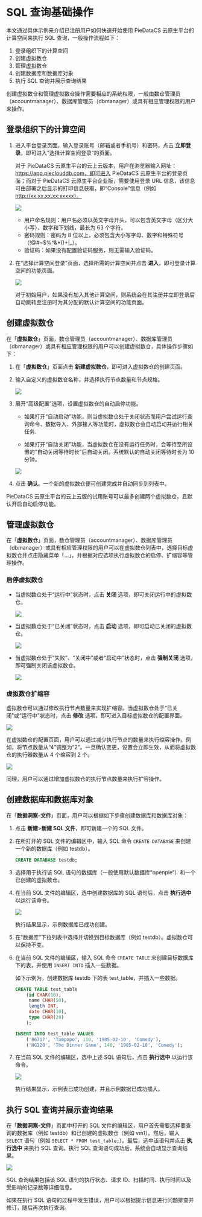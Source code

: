 # SQL 查询基础操作

本文通过具体示例来介绍已注册用户如何快速开始使用 PieDataCS 云原生平台的计算空间来执行 SQL 查询，一般操作流程如下：
1. 登录组织下的计算空间
2. 创建虚拟数仓
3. 管理虚拟数仓
4. 创建数据库和数据库对象
5. 执行 SQL 查询并展示查询结果

<note type="attention">
   <p> 创建虚拟数仓和管理虚拟数仓操作需要相应的系统权限，一般由数仓管理员（accountmanager）、数据库管理员（dbmanager）或具有相应管理权限的用户来操作。</p>   
</note>

## 登录组织下的计算空间

1. 进入平台登录页面，输入登录账号（邮箱或者手机号）和密码，点击 **立即登录**，即可进入“选择计算空间登录”的页面。

   对于 PieDataCS 云原生平台的云上云版本，用户在浏览器输入网址：https://app.pieclouddb.com，即可进入 PieDataCS 云原生平台的登录页面；而对于 PieDataCS 云原生平台企业版，需要使用登录 URL 信息，该信息可由部署之后显示的打印信息获取，即“Console”信息（例如 http://xx.xx.xx.xx:xxxxx）。

   <img src="https://pdb-doc.oss-cn-beijing.aliyuncs.com/coc-pic/v1/user-login.png" scope="external" />

   <note type="tip">
      <p> <ul><li>用户命名规则：用户名必须以英文字母开头，可以包含英文字母（区分大小写）、数字和下划线，最长为 63 个字符。</li><li>密码规则：密码为 8 位以上，必须包含大小写字母、数字和特殊符号（!@#~$%^&*()+|_）。</li><li>验证码：如果没有配置验证码服务，则无需输入验证码。</li></ul></p>   
   </note>
   
2. 在“选择计算空间登录”页面，选择所需的计算空间并点击 **进入**，即可登录计算空间的功能页面。

   <img src="https://pdb-doc.oss-cn-beijing.aliyuncs.com/coc-pic/v1/select-computational-space.png" scope="external" />

   对于初始用户，如果没有加入其他计算空间，则系统会在其注册并立即登录后自动跳转至注册时为其分配的默认计算空间的功能页面。
   
## 创建虚拟数仓
    
在「**虚拟数仓**」页面，数仓管理员（accountmanager）、数据库管理员（dbmanager）或具有相应管理权限的用户可以创建虚拟数仓，具体操作步骤如下：

1. 在「**虚拟数仓**」页面点击 **新建虚拟数仓**，即可进入虚拟数仓的创建页面。
2. 输入自定义的虚拟数仓名称，并选择执行节点数量和节点规格。

    <img src="https://pdb-doc.oss-cn-beijing.aliyuncs.com/coc-pic/v1/create-vdw.png" scope="external" />

3. 展开“高级配置”选项，设置虚拟数仓的自动启停功能。

   * 如果打开“自动启动”功能，则当虚拟数仓处于关闭状态而用户尝试运行查询命令、数据导入、外部接入等功能时，虚拟数仓会自动启动并运行相关任务.
    
   * 如果打开“自动关闭”功能，当虚拟数仓在没有运行任务时，会等待至所设置的“自动关闭等待时长”后自动关闭。系统默认的自动关闭等待时长为 10 分钟。

    <img src="https://pdb-doc.oss-cn-beijing.aliyuncs.com/coc-pic/v1/vw-advanced-options.png" scope="external" />

4. 点击 **确认**。一个新的虚拟数仓便可创建完成并自动同步到列表中。

<note type="attention">
   <p> PieDataCS 云原生平台的云上云版的试用账号可以最多创建两个虚拟数仓，且默认开启自动启停功能。</p>   
</note>

## 管理虚拟数仓

在「**虚拟数仓**」页面，数仓管理员（accountmanager）、数据库管理员（dbmanager）或具有相应管理权限的用户可以在虚拟数仓列表中，选择目标虚拟数仓并点击隐藏菜单「…」，并根据对应选项执行虚拟数仓的启停、扩缩容等管理操作。

### 启停虚拟数仓

* 当虚拟数仓处于“运行中”状态时，点击 **关闭** 选项，即可关闭运行中的虚拟数仓。

   <img src="https://pdb-doc.oss-cn-beijing.aliyuncs.com/coc-pic/v1/shutdown-vdw.png" scope="external" />

* 当虚拟数仓处于“已关闭”状态时，点击 **启动** 选项，即可启动已关闭的虚拟数仓。

   <img src="https://pdb-doc.oss-cn-beijing.aliyuncs.com/coc-pic/v1/startup-vdw.png" scope="external" />

* 当虚拟数仓处于“失败”、“关闭中”或者“启动中”状态时，点击 **强制关闭** 选项，即可强制关闭该虚拟数仓。

   <img src="https://pdb-doc.oss-cn-beijing.aliyuncs.com/coc-pic/v1/force-shutdown-vdw.png" scope="external" />

### 虚拟数仓扩缩容

虚拟数仓可以通过修改执行节点数量来实现扩缩容。当虚拟数仓处于“已关闭”或“运行中”状态时，点击 **修改** 选项，即可进入目标虚拟数仓的配置界面。

<img src="https://pdb-doc.oss-cn-beijing.aliyuncs.com/coc-pic/v1/scale-vdw.png" scope="external" />

在虚拟数仓的配置页面，用户可以通过减少执行节点的数量来执行缩容操作。例如，将节点数量从“4”调整为“2”。一旦确认变更，设置会立即生效，从而将虚拟数仓的执行器数量从 4 个缩容到 2 个。

<img src="https://pdb-doc.oss-cn-beijing.aliyuncs.com/coc-pic/v1/scale-in1.png" scope="external" />

同理，用户可以通过增加虚拟数仓的执行节点数量来执行扩容操作。

## 创建数据库和数据库对象

在「**数据洞察-文件**」页面，用户可以根据如下步骤创建数据库和数据库对象：

1. 点击 **新建**>**新建 SQL 文件**，即可新建一个的 SQL 文件。

2. 在所打开的 SQL 文件的编辑区中，输入 SQL 命令 `CREATE DATABASE` 来创建一个新的数据库（例如 testdb）。
   ```sql
   CREATE DATABASE testdb;
   ```
3. 选择用于执行该 SQL 语句的数据库（一般使用默认数据库“openpie“）和一个已创建的虚拟数仓。

4. 在当前 SQL 文件的编辑区，选中创建数据库的 SQL 语句后，点击 **执行选中** 以运行该命令。

   <img src="https://pdb-doc.oss-cn-beijing.aliyuncs.com/coc-pic/v1/create-db.png" scope="external" />

   执行结果显示，示例数据库已成功创建。

5. 在“数据库”下拉列表中选择并切换到目标数据库（例如 testdb）。虚拟数仓可以保持不变。

6. 在当前 SQL 文件的编辑区，输入 SQL 命令 `CREATE TABLE` 来创建目标数据库下的表，并使用 `INSERT INTO` 插入一些数据。

   如下示例为，创建数据库 testdb 下的表 test_table，并插入一些数据。

   ```sql
   CREATE TABLE test_table
       (id CHAR(10),
        name CHAR(50),
        length INT,
        date CHAR(10),
        type CHAR(20)
       );

   INSERT INTO test_table VALUES
       ('B6717', 'Tampopo', 110, '1985-02-10', 'Comedy'),
       ('HG120', 'The Dinner Game', 140, '1985-02-10', 'Comedy');
   ```

7. 在当前 SQL 文件的编辑区，选中上述 SQL 语句后，点击 **执行选中** 以运行该命令。

   <img src="https://pdb-doc.oss-cn-beijing.aliyuncs.com/coc-pic/v1/create-table.png" scope="external" />

   执行结果显示，示例表已成功创建，并且示例数据已成功插入。

## 执行 SQL 查询并展示查询结果

在「**数据洞察-文件**」页面中打开的 SQL 文件的编辑区，用户首先需要选择要查询的数据库（例如 testdb）和已创建的虚拟数仓（例如 vm1）。然后，输入 `SELECT` 语句（例如 `SELECT * FROM test_table;`）。最后，选中该语句并点击 **执行选中** 来执行 SQL 查询。执行 SQL 查询语句成功后，系统会自动显示查询结果。

<img src="https://pdb-doc.oss-cn-beijing.aliyuncs.com/coc-pic/v1/execute-sql-query-notice.png" scope="external" />

SQL 查询结果包括该 SQL 语句的执行状态、请求 ID、扫描时间、执行时间以及受影响的记录数等详细信息。

如果在执行 SQL 语句的过程中发生错误，用户可以根据提示信息进行问题排查并修订，随后再次执行查询。

<!--查询结果展示区域通常还提供如下功能，帮助用户更全面地了解 SQL 语句的执行情况：

* 如果鼠标单击高亮的“请求 ID”可以跳转到「**查询历史**」页面以查看更详细的查询执行信息。

  <img src="https://pdb-doc.oss-cn-beijing.aliyuncs.com/coc-pic/v1/sql-request-id1.png" scope="external" />

* 选中已执行的 SQL 语句并点击 **执行计划**，系统将以计划图和文本的形式展示该查询对应的执行计划信息。

   <img src="https://pdb-doc.oss-cn-beijing.aliyuncs.com/coc-pic/v1/execute-plan1.png" scope="external" />-->




